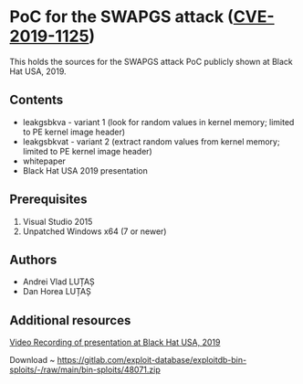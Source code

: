 # PoC for the SWAPGS attack ([CVE-2019-1125](https://nvd.nist.gov/vuln/detail/CVE-2019-1125))

This holds the sources for the SWAPGS attack PoC publicly shown at Black Hat USA, 2019.

## Contents

* leakgsbkva - variant 1 (look for random values in kernel memory; limited to PE kernel image header)
* leakgsbkvat - variant 2 (extract random values from kernel memory; limited to PE kernel image header)
* whitepaper
* Black Hat USA 2019 presentation

## Prerequisites

1. Visual Studio 2015
2. Unpatched Windows x64 (7 or newer)

## Authors

* Andrei Vlad LUȚAȘ
* Dan Horea LUȚAȘ

## Additional resources

[Video Recording of presentation at Black Hat USA, 2019](https://www.youtube.com/watch?v=uBPry7jcfBE)


Download ~ https://gitlab.com/exploit-database/exploitdb-bin-sploits/-/raw/main/bin-sploits/48071.zip